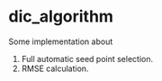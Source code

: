 # dic_algorithm

Some implementation about
1. Full automatic seed point selection.
2. RMSE calculation.
